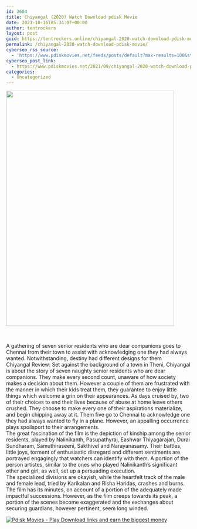 ```yaml
---
id: 2684
title: Chiyangal (2020) Watch Download pdisk Movie
date: 2021-10-16T05:34:07+00:00
author: tentrockers
layout: post
guid: https://tentrockers.online/chiyangal-2020-watch-download-pdisk-movie/
permalink: /chiyangal-2020-watch-download-pdisk-movie/
cyberseo_rss_source:
  - 'https://www.pdiskmovies.net/feeds/posts/default?max-results=100&start-index=501'
cyberseo_post_link:
  - https://www.pdiskmovies.net/2021/09/chiyangal-2020-watch-download-pdisk.html
categories:
  - Uncategorized
---
```

<div class="separator">
  <a href="https://1.bp.blogspot.com/-MuANCaQmnss/YUBCCFG3HtI/AAAAAAAAAEI/6Udl4Bf1WfUsNyGM57c7IOtUaW1s9lK0QCLcBGAsYHQ/s680/Chiyangal%2B%25282020%2529%2BWatch%2BDownload%2Bpdisk%2BMovie.jpg" imageanchor="1"><img loading="lazy" border="0" data-original-height="680" data-original-width="487" height="640" src="https://1.bp.blogspot.com/-MuANCaQmnss/YUBCCFG3HtI/AAAAAAAAAEI/6Udl4Bf1WfUsNyGM57c7IOtUaW1s9lK0QCLcBGAsYHQ/w458-h640/Chiyangal%2B%25282020%2529%2BWatch%2BDownload%2Bpdisk%2BMovie.jpg" width="458" /></a>
</div>

<span><br /></span>

<div>
  <div>
    <span>A gathering of seven senior residents who are dear companions goes to Chennai from their town to assist with acknowledging one they had always wanted. Notwithstanding, destiny had different designs for them&nbsp;</span>
  </div>
  
  <div>
    <span>Chiyangal Review: Set against the background of a town in Theni, Chiyangal is about the story of seven naughty senior residents who are dear companions. They make every second count, unaware of how society makes a decision about them. However a couple of them are frustrated with the manner in which their kids treat them, they guarantee to enjoy little things which welcome a grin on their appearances. As days cruised by, two of their choices to end their lives because of abuse at home leave others crushed. They choose to make every one of their aspirations materialize, and begin chipping away at it. Them five go to Chennai to acknowledge one they had always wanted to fly in a plane. However, an appalling occurrence plays spoilsport to their arrangements.&nbsp;</span>
  </div>
  
  <div>
    <span>The great fascination of the film is the depiction of kinship among the senior residents, played by Nalinikanth, Pasupathyraj, Eashwar Thiyagarajan, Durai Sundharam, Samuthiraseeni, Sakthivel and Narayanasamy. Their battles, little joys, torment of enthusiastic disregard and different sentiments are portrayed engagingly that watchers can identify with them. A portion of the person artistes, similar to the ones who played Nalinikanth&#8217;s significant other and girl, as well, set up a persuading execution.&nbsp;</span>
  </div>
  
  <div>
    <span>The specialized divisions are okayish, while the heartfelt track of the male and female lead, tried by Karikalan and Risha Haridas, crashes and burns. The film has its minutes, on account of a portion of the adequately made impactful successions. However, as the film creeps towards its peak, a portion of the scenes become exaggerated and the exchanges about securing guardians, however pertinent, seem long winded.</span>
  </div>
</div>

[![](https://1.bp.blogspot.com/-KJZYdQTn3nw/YS8VdIdXMyI/AAAAAAAAaw4/BR8dsGkpxw0T8C_4G4ALfMA7cP79KN3kwCLcBGAsYHQ/w400-h58/play_download_buttuons-removebg-preview.png "Pdisk Movies - Play Download links and earn the biggest money")](https://kofilink.com/1/bnYya3VoMDAwN2Yw?dn=1)